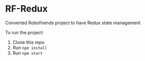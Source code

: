 # RF-Redux

Converted Robofriends project to have Redux state management

To run the project:

1. Clone this repo
2. Run `npm install`
3. Run `npm start`
